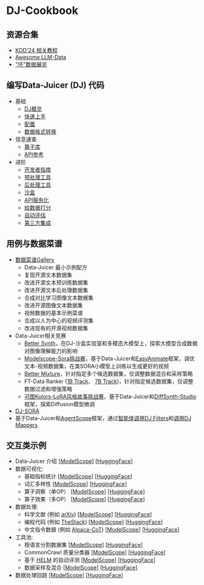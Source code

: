 # DJ-Cookbook
## 资源合集
- [KDD'24 相关教程](https://modelscope.github.io/data-juicer/_static/tutorial_kdd24.html)
- [Awesome LLM-Data](../awesome_llm_data.md)
- ["坏"数据展览](../BadDataExhibition_ZH.md)

## 编写Data-Juicer (DJ) 代码
- 基础
  - [DJ概览](../../README_ZH.md)
  - [快速上手](QuickStart_ZH.md)
  - [配置](../RecipeGallery_ZH.md)
  - [数据格式转换](../../tools/fmt_conversion/README_ZH.md)
- 信息速查
  - [算子库](../Operators.md)
  - [API参考](https://modelscope.github.io/data-juicer/zh_CN/main/api)
- 进阶
  - [开发者指南](../DeveloperGuide_ZH.md)
  - [预处理工具](../../tools/preprocess/README_ZH.md)
  - [后处理工具](../../tools/postprocess/README_ZH.md)
  - [沙盒](../Sandbox_ZH.md)
  - [API服务化](../DJ_service_ZH.md)
  - [给数据打分](../../tools/quality_classifier/README_ZH.md)
  - [自动评估](../../tools/evaluator/README_ZH.md)
  - [第三方集成](../../thirdparty/LLM_ecosystems/README_ZH.md)

## 用例与数据菜谱
* [数据菜谱Gallery](../RecipeGallery_ZH.md)
  - Data-Juicer 最小示例配方
  - 复现开源文本数据集
  - 改进开源文本预训练数据集
  - 改进开源文本后处理数据集
  - 合成对比学习图像文本数据集
  - 改进开源图像文本数据集
  - 视频数据的基本示例菜谱
  - 合成以人为中心的视频评测集
  - 改进现有的开源视频数据集
* Data-Juicer相关竞赛
  - [Better Synth](https://tianchi.aliyun.com/competition/entrance/532251)，在DJ-沙盒实验室和多模态大模型上，探索大模型合成数据对图像理解能力的影响
  - [Modelscope-Sora挑战赛](https://tianchi.aliyun.com/competition/entrance/532219)，基于Data-Juicer和[EasyAnimate](https://github.com/aigc-apps/EasyAnimate)框架，调优文本-视频数据集，在类SORA小模型上训练以生成更好的视频
  - [Better Mixture](https://tianchi.aliyun.com/competition/entrance/532174)，针对指定多个候选数据集，仅调整数据混合和采样策略
  - FT-Data Ranker ([1B Track](https://tianchi.aliyun.com/competition/entrance/532157)、 [7B Track](https://tianchi.aliyun.com/competition/entrance/532158))，针对指定候选数据集，仅调整数据过滤和增强策略
  - [可图Kolors-LoRA风格故事挑战赛](https://tianchi.aliyun.com/competition/entrance/532254)，基于Data-Juicer和[DiffSynth-Studio](https://github.com/modelscope/DiffSynth-Studio)框架，探索Diffusion模型微调
* [DJ-SORA](../DJ_SORA_ZH.md)
* 基于Data-Juicer和[AgentScope](https://github.com/modelscope/agentscope)框架，通过[智能体调用DJ Filters](../../demos/api_service/react_data_filter_process.ipynb)和[调用DJ Mappers](../../demos/api_service/react_data_mapper_process.ipynb)
  


## 交互类示例
* Data-Juicer 介绍 [[ModelScope](https://modelscope.cn/studios/Data-Juicer/overview_scan/summary)] [[HuggingFace](https://huggingface.co/spaces/datajuicer/overview_scan)]
* 数据可视化:
  * 基础指标统计 [[ModelScope](https://modelscope.cn/studios/Data-Juicer/data_visulization_statistics/summary)] [[HuggingFace](https://huggingface.co/spaces/datajuicer/data_visualization_statistics)]
  * 词汇多样性 [[ModelScope](https://modelscope.cn/studios/Data-Juicer/data_visulization_diversity/summary)] [[HuggingFace](https://huggingface.co/spaces/datajuicer/data_visualization_diversity)]
  * 算子洞察（单OP） [[ModelScope](https://modelscope.cn/studios/Data-Juicer/data_visualization_op_insight/summary)] [[HuggingFace](https://huggingface.co/spaces/datajuicer/data_visualization_op_insight)]
  * 算子效果（多OP） [[ModelScope](https://modelscope.cn/studios/Data-Juicer/data_visulization_op_effect/summary)] [[HuggingFace](https://huggingface.co/spaces/datajuicer/data_visualization_op_effect)]
* 数据处理:
  * 科学文献 (例如 [arXiv](https://info.arxiv.org/help/bulk_data_s3.html)) [[ModelScope](https://modelscope.cn/studios/Data-Juicer/process_sci_data/summary)] [[HuggingFace](https://huggingface.co/spaces/datajuicer/process_sci_data)]
  * 编程代码 (例如 [TheStack](https://huggingface.co/datasets/bigcode/the-stack)) [[ModelScope](https://modelscope.cn/studios/Data-Juicer/process_code_data/summary)] [[HuggingFace](https://huggingface.co/spaces/datajuicer/process_code_data)]
  * 中文指令数据 (例如 [Alpaca-CoT](https://huggingface.co/datasets/QingyiSi/Alpaca-CoT)) [[ModelScope](https://modelscope.cn/studios/Data-Juicer/process_sft_zh_data/summary)] [[HuggingFace](https://huggingface.co/spaces/datajuicer/process_cft_zh_data)]
* 工具池:
  * 按语言分割数据集 [[ModelScope](https://modelscope.cn/studios/Data-Juicer/tool_dataset_splitting_by_language/summary)] [[HuggingFace](https://huggingface.co/spaces/datajuicer/tool_dataset_splitting_by_language)]
  * CommonCrawl 质量分类器 [[ModelScope](https://modelscope.cn/studios/Data-Juicer/tool_quality_classifier/summary)] [[HuggingFace](https://huggingface.co/spaces/datajuicer/tool_quality_classifier)]
  * 基于 [HELM](https://github.com/stanford-crfm/helm) 的自动评测 [[ModelScope](https://modelscope.cn/studios/Data-Juicer/auto_evaluation_helm/summary)] [[HuggingFace](https://huggingface.co/spaces/datajuicer/auto_evaluation_helm)]
  * 数据采样及混合 [[ModelScope](https://modelscope.cn/studios/Data-Juicer/data_mixture/summary)] [[HuggingFace](https://huggingface.co/spaces/datajuicer/data_mixture)]
* 数据处理回路 [[ModelScope](https://modelscope.cn/studios/Data-Juicer/data_process_loop/summary)] [[HuggingFace](https://huggingface.co/spaces/datajuicer/data_process_loop)]

